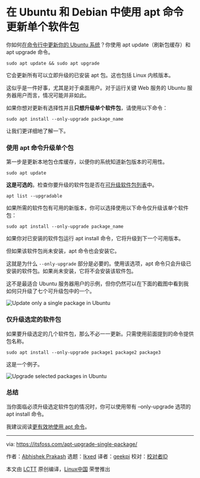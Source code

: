 [#]: subject: "Update a Single Package With apt Command in Ubuntu and Debian"
[#]: via: "https://itsfoss.com/apt-upgrade-single-package/"
[#]: author: "Abhishek Prakash https://itsfoss.com/"
[#]: collector: "lkxed"
[#]: translator: "geekpi"
[#]: reviewer: " "
[#]: publisher: " "
[#]: url: " "

在 Ubuntu 和 Debian 中使用 apt 命令更新单个软件包
======

你如何[在命令行中更新你的 Ubuntu 系统][1]？你使用 apt update（刷新包缓存）和 apt upgrade 命令。

```
sudo apt update && sudo apt upgrade
```

它会更新所有可以立即升级的已安装 apt 包。这也包括 Linux 内核版本。

这似乎是一件好事，尤其是对于桌面用户。对于运行关键 Web 服务的 Ubuntu 服务器用户而言，情况可能并非如此。

如果你想对更新有选择性并且**只想升级单个软件包**，请使用以下命令：

```
sudo apt install --only-upgrade package_name
```

让我们更详细地了解一下。

### 使用 apt 命令升级单个包

第一步是更新本地包仓库缓存，以便你的系统知道新包版本的可用性。

```
sudo apt update
```

**这是可选的**。检查你要升级的软件包是否在[可升级软件包列表][2]中。

```
apt list --upgradable
```

如果所需的软件包有可用的新版本，你可以选择使用以下命令仅升级该单个软件包：

```
sudo apt install --only-upgrade package_name
```

如果你对已安装的软件包运行 apt install 命令，它将升级到下一个可用版本。

但如果该软件包尚未安装，apt 命令也会安装它。

这就是为什么 `--only-upgrade` 部分是必要的。使用该选项，apt 命令只会升级已安装的软件包。如果尚未安装，它将不会安装该软件包。

这不是最适合 Ubuntu 服务器用户的示例，但你仍然可以在下面的截图中看到我如何只升级了七个可升级包中的一个。

![Update only a single package in Ubuntu][3]

### 仅升级选定的软件包

如果要升级选定的几个软件包，那么不必一一更新。只需使用前面提到的命令提供包名称。

```
sudo apt install --only-upgrade package1 package2 package3
```

这是一个例子。

![Upgrade selected packages in Ubuntu][4]

### 总结

当你面临必须升级选定软件包的情况时，你可以使用带有 –only-upgrade 选项的 apt install 命令。

我建议阅读[更有效地使用 apt 命令][5]。

--------------------------------------------------------------------------------

via: https://itsfoss.com/apt-upgrade-single-package/

作者：[Abhishek Prakash][a]
选题：[lkxed][b]
译者：[geekpi](https://github.com/geekpi)
校对：[校对者ID](https://github.com/校对者ID)

本文由 [LCTT](https://github.com/LCTT/TranslateProject) 原创编译，[Linux中国](https://linux.cn/) 荣誉推出

[a]: https://itsfoss.com/
[b]: https://github.com/lkxed
[1]: https://itsfoss.com/update-ubuntu/
[2]: https://itsfoss.com/apt-list-upgradable/
[3]: https://itsfoss.com/wp-content/uploads/2022/07/update-single-package-ubuntu-scaled.webp
[4]: https://itsfoss.com/wp-content/uploads/2022/07/upgrade-selected-packages-ubuntu.png
[5]: https://itsfoss.com/apt-command-guide/

